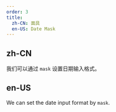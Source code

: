 ```yaml
---
order: 3
title:
  zh-CN: 面具
  en-US: Date Mask
---
```


## zh-CN

我们可以通过 `mask` 设置日期输入格式。

## en-US

We can set the date input format by `mask`.